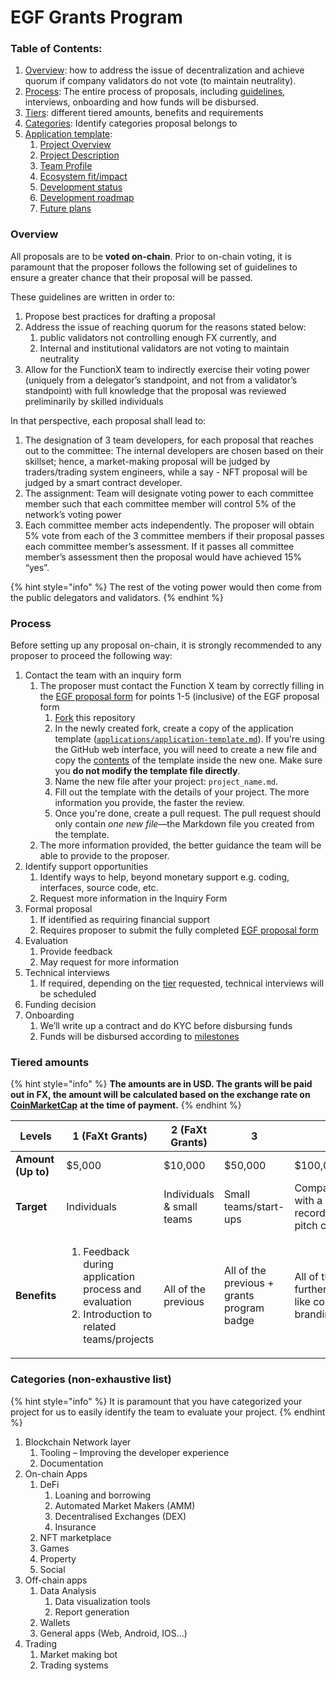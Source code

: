 # EGF Grants Program

### Table of Contents:

1. [Overview](./#overview): how to address the issue of decentralization and achieve quorum if company validators do not vote (to maintain neutrality).
2. [Process](./#process): The entire process of proposals, including [guidelines](applications/application-template.md), interviews, onboarding and how funds will be disbursed.
3. [Tiers](./#tiered-amounts): different tiered amounts, benefits and requirements
4. [Categories](./#categories-non-exhaustive-list): Identify categories proposal belongs to
5. [Application template](applications/application-template.md):&#x20;
   1. [Project Overview](applications/application-template.md#overview)
   2. [Project Description](applications/application-template.md#project-description)
   3. [Team Profile](applications/application-template.md#team-profile)
   4. [Ecosystem fit/impact](applications/application-template.md#ecosystem-fit-impact)
   5. [Development status](applications/application-template.md#development-status)
   6. [Development roadmap](applications/application-template.md#development-roadmap)
   7. [Future plans](applications/application-template.md#future-plans)

### Overview

All proposals are to be **voted on-chain**. Prior to on-chain voting, it is paramount that the proposer follows the following set of guidelines to ensure a greater chance that their proposal will be passed.

These guidelines are written in order to:

1. Propose best practices for drafting a proposal
2. Address the issue of reaching quorum for the reasons stated below:
   1. public validators not controlling enough FX currently, and
   2. Internal and institutional validators are not voting to maintain neutrality
3. Allow for the FunctionX team to indirectly exercise their voting power (uniquely from a delegator’s standpoint, and not from a validator’s standpoint) with full knowledge that the proposal was reviewed preliminarily by skilled individuals

In that perspective, each proposal shall lead to:

1. The designation of 3 team developers, for each proposal that reaches out to the committee: The internal developers are chosen based on their skillset; hence, a market-making proposal will be judged by traders/trading system engineers, while a say - NFT proposal will be judged by a smart contract developer.
2. The assignment: Team will designate voting power to each committee member such that each committee member will control 5% of the network’s voting power
3. Each committee member acts independently. The proposer will obtain 5% vote from each of the 3 committee members if their proposal passes each committee member’s assessment. If it passes all committee member’s assessment then the proposal would have achieved 15% “yes”.

{% hint style="info" %}
The rest of the voting power would then come from the public delegators and validators.
{% endhint %}

### Process

Before setting up any proposal on-chain, it is strongly recommended to any proposer to proceed the following way:

1. Contact the team with an inquiry form
   1. The proposer must contact the Function X team by correctly filling in the [EGF proposal form](applications/application-template.md) for points 1-5 (inclusive) of the EGF proposal form
      1. [Fork](https://github.com/FunctionX/FunctionX-EGF/fork) this repository
      2. In the newly created fork, create a copy of the application template ([`applications/application-template.md`](applications/application-template.md)). If you're using the GitHub web interface, you will need to create a new file and copy the [contents](https://raw.githubusercontent.com/FunctionX/FunctionX-EGF/main/applications/application-template.md) of the template inside the new one. Make sure you **do not modify the template file directly**.
      3. Name the new file after your project: `project_name.md`.
      4. Fill out the template with the details of your project. The more information you provide, the faster the review.
      5. Once you're done, create a pull request. The pull request should only contain _one new file_—the Markdown file you created from the template.
   2. The more information provided, the better guidance the team will be able to provide to the proposer.
2. Identify support opportunities
   1. Identify ways to help, beyond monetary support e.g. coding, interfaces, source code, etc.
   2. Request more information in the Inquiry Form
3. Formal proposal
   1. If identified as requiring financial support
   2. Requires proposer to submit the fully completed [EGF proposal form](egf-proposal-form.md)
4. Evaluation
   1. Provide feedback
   2. May request for more information
5. Technical interviews
   1. If required, depending on the [tier](./#tiered-amounts) requested, technical interviews will be scheduled
6. Funding decision
7. Onboarding
   1. We’ll write up a contract and do KYC before disbursing funds
   2. Funds will be disbursed according to [milestones](egf-proposal-form.md#development-roadmap)

### Tiered amounts

{% hint style="info" %}
**The amounts are in USD. The grants will be paid out in FX, the amount will be calculated based on the exchange rate on** [**CoinMarketCap**](https://coinmarketcap.com) **at the time of payment.**
{% endhint %}

| **Levels**         | **1 (FaXt Grants)**                                                                                                 | **2 (FaXt Grants)**       | **3**                                      | **4**                                                                                     |
| ------------------ | ------------------------------------------------------------------------------------------------------------------- | ------------------------- | ------------------------------------------ | ----------------------------------------------------------------------------------------- |
| **Amount (Up to)** | $5,000                                                                                                              | $10,000                   | $50,000                                    | $100,000 & Above                                                                          |
| **Target**         | Individuals                                                                                                         | Individuals & small teams | Small teams/start-ups                      | Companies/foundations with a proven track record (would require pitch calls & interviews) |
| **Benefits**       | <ol><li>Feedback during application process and evaluation</li><li>Introduction to related teams/projects</li></ol> | All of the previous       | All of the previous + grants program badge | All of the previous + further collaboration like co-branding/marketing…                   |

### Categories (non-exhaustive list)

{% hint style="info" %}
It is paramount that you have categorized your project for us to easily identify the team to evaluate your project.
{% endhint %}

1. Blockchain Network layer
   1. Tooling – Improving the developer experience
   2. Documentation
2. On-chain Apps
   1. DeFi
      1. Loaning and borrowing
      2. Automated Market Makers (AMM)
      3. Decentralised Exchanges (DEX)
      4. Insurance
   2. NFT marketplace
   3. Games
   4. Property
   5. Social
3. Off-chain apps
   1. Data Analysis
      1. Data visualization tools
      2. Report generation
   2. Wallets
   3. General apps (Web, Android, IOS…)
4. Trading
   1. Market making bot
   2. Trading systems
